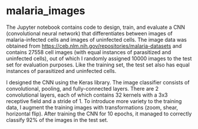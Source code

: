 # malaria_images
The Jupyter notebook contains code to design, train, and evaluate a CNN (convolutional neural network) that differentiates between images of malaria-infected cells and images of uninfected cells. The image data was obtained from https://ceb.nlm.nih.gov/repositories/malaria-datasets and contains 27558 cell images (with equal instances of parasitized and uninfected cells), out of which I randomly assigned 10000 images to the test set for evaluation purposes. Like the training set, the test set also has equal instances of parasitized and uninfected cells.

I designed the CNN using the Keras library. The image classifier consists of convolutional, pooling, and fully-connected layers. There are 2 convolutional layers, each of which contains 32 kernels with a 3x3 receptive field and a stride of 1. To introduce more variety to the training data, I augment the training images with transformations (zoom, shear, horizontal flip). After training the CNN for 10 epochs, it managed to correctly classify 92% of the images in the test set.
